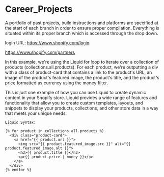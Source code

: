 # Career_Projects
A portfolio of past projects, build instructions and platforms are specified at the start of each branch in order to ensure proper compilation.  Everything is situated within its proper branch which is accessed through the drop down.   

    
login URL: https://www.shopify.com/login    

https://www.shopify.com/partners
    
In this example, we're using the Liquid for loop to iterate over a collection of products (collections.all.products). For each product, we're outputting a div with a class of product-card that contains a link to the product's URL, an image of the product's featured image, the product's title, and the product's price formatted as currency using the money filter.

This is just one example of how you can use Liquid to create dynamic content in your Shopify store. Liquid provides a wide range of features and functionality that allow you to create custom templates, layouts, and snippets to display your products, collections, and other store data in a way that meets your unique needs.

    Liquid Syntax: 
    
    {% for product in collections.all.products %}
      <div class="product-card">
        <a href="{{ product.url }}">
          <img src="{{ product.featured_image.src }}" alt="{{ product.featured_image.alt }}">
          <h3>{{ product.title }}</h3>
          <p>{{ product.price | money }}</p>
        </a>
      </div>
    {% endfor %}






